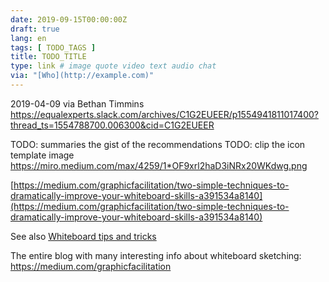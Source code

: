 ```yaml
---
date: 2019-09-15T00:00:00Z
draft: true
lang: en
tags: [ TODO_TAGS ]
title: TODO_TITLE
type: link # image quote video text audio chat
via: "[Who](http://example.com)"
---
```



2019-04-09 via Bethan Timmins
https://equalexperts.slack.com/archives/C1G2EUEER/p1554941811017400?thread_ts=1554788700.006300&cid=C1G2EUEER

TODO: summaries the gist of the recommendations
TODO: clip the icon template image https://miro.medium.com/max/4259/1*OF9xrl2haD3iNRx20WKdwg.png

[https://medium.com/graphicfacilitation/two-simple-techniques-to-dramatically-improve-your-whiteboard-skills-a391534a8140](https://medium.com/graphicfacilitation/two-simple-techniques-to-dramatically-improve-your-whiteboard-skills-a391534a8140)

See also [Whiteboard tips and tricks](https://medium.com/graphicfacilitation/whiteboard-tips-and-tricks-92966fdef3fe)

The entire blog with many interesting info about whiteboard sketching:
https://medium.com/graphicfacilitation
